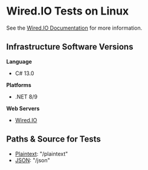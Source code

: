 # Wired.IO Tests on Linux

See the [Wired.IO Documentation](https://mda2av.github.io/Wired.IO.Docs/) for more information.

## Infrastructure Software Versions

**Language**

* C# 13.0

**Platforms**

* .NET 8/9

**Web Servers**

* [Wired.IO](https://github.com/MDA2AV/Wired.IO)

## Paths & Source for Tests

* [Plaintext](Benchmarks/Program.cs): "/plaintext"
* [JSON](Benchmarks/Program.cs): "/json"
